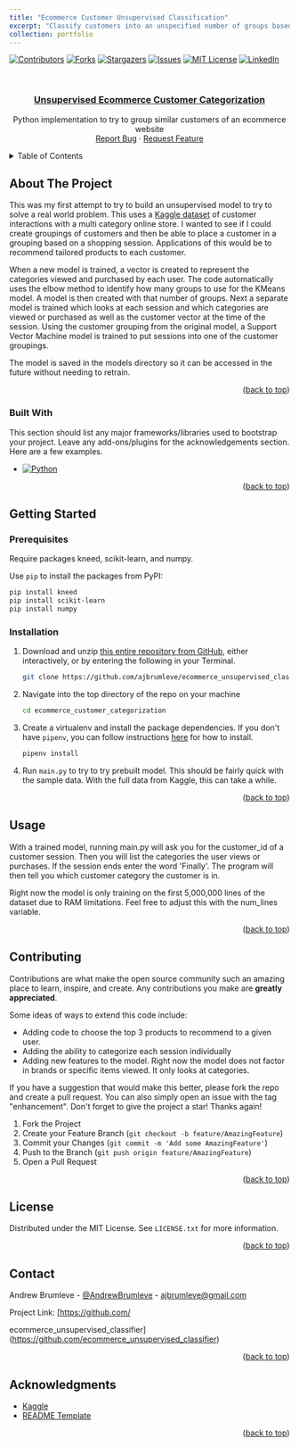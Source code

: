 ```yaml
---
title: "Ecommerce Customer Unsupervised Classification"
excerpt: "Classify customers into an unspecified number of groups based on their behavior on an ecommerce website. <br/><img src='/images/ecommerce.jpg'>"
collection: portfolio
---
```


<!-- Improved compatibility of back to top link: See: https://github.com/othneildrew/Best-README-Template/pull/73 -->
<a name="readme-top"></a>
<!--
*** Thanks for checking out the Best-README-Template. If you have a suggestion
*** that would make this better, please fork the repo and create a pull request
*** or simply open an issue with the tag "enhancement".
*** Don't forget to give the project a star!
*** Thanks again! Now go create something AMAZING! :D
-->



<!-- PROJECT SHIELDS -->
<!--
*** I'm using markdown "reference style" links for readability.
*** Reference links are enclosed in brackets [ ] instead of parentheses ( ).
*** See the bottom of this document for the declaration of the reference variables
*** for contributors-url, forks-url, etc. This is an optional, concise syntax you may use.
*** https://www.markdownguide.org/basic-syntax/#reference-style-links
-->
[![Contributors][contributors-shield]][contributors-url]
[![Forks][forks-shield]][forks-url]
[![Stargazers][stars-shield]][stars-url]
[![Issues][issues-shield]][issues-url]
[![MIT License][license-shield]][license-url]
[![LinkedIn][linkedin-shield]][linkedin-url]



<!-- PROJECT LOGO -->
<br />
<div align="center">

  <h3 align="center"><a href="https://github.com/ajbrumleve/ecommerce_unsupervised_classifier">Unsupervised Ecommerce Customer Categorization</a></h3>

  <p align="center">
    Python implementation to try to group similar customers of an ecommerce website
    <br />
    <a href="https://github.com/ajbrumleve/ecommerce_unsupervised_classifier/issues">Report Bug</a>
    ·
    <a href="https://github.com/ajbrumleve/ecommerce_unsupervised_classifier">Request Feature</a>
  </p>
</div>



<!-- TABLE OF CONTENTS -->
<details>
  <summary>Table of Contents</summary>
  <ol>
    <li>
      <a href="#about-the-project">About The Project</a>
      <ul>
        <li><a href="#built-with">Built With</a></li>
      </ul>
    </li>
    <li>
      <a href="#getting-started">Getting Started</a>
      <ul>
        <li><a href="#prerequisites">Prerequisites</a></li>
        <li><a href="#installation">Installation</a></li>
      </ul>
    </li>
    <li><a href="#usage">Usage</a></li>
    <li><a href="#contributing">Contributing</a></li>
    <li><a href="#license">License</a></li>
    <li><a href="#contact">Contact</a></li>
    <li><a href="#acknowledgments">Acknowledgments</a></li>
  </ol>
</details>



<!-- ABOUT THE PROJECT -->
## About The Project


This was my first attempt to try to build an unsupervised model to try to solve a real world problem. This uses a [Kaggle dataset](https://www.kaggle.com/datasets/mkechinov/ecommerce-behavior-data-from-multi-category-store?select=2019-Oct.csv) of customer interactions with a multi category online store. I wanted to see if I could create groupings of customers and then be able to place a customer in a grouping based on a shopping session. Applications of this would be to recommend tailored products to each customer.

When a new model is trained, a vector is created to represent the categories viewed and purchased by each user. The code automatically uses the elbow method to identify how many groups to use for the KMeans model. A model is then created with that number of groups. Next a separate model is trained which looks at each session and which categories are viewed or purchased as well as the customer vector at the time of the session. Using the customer grouping from the original model, a Support Vector Machine model is trained to put sessions into one of the customer groupings. 

The model is saved in the models directory so it can be accessed in the future without needing to retrain. 


<p align="right">(<a href="#readme-top">back to top</a>)</p>



### Built With

This section should list any major frameworks/libraries used to bootstrap your project. Leave any add-ons/plugins for the acknowledgements section. Here are a few examples.

* [![Python][Python]][Python-url]


<p align="right">(<a href="#readme-top">back to top</a>)</p>



<!-- GETTING STARTED -->
## Getting Started



### Prerequisites

Require packages kneed, scikit-learn, and numpy.

Use `pip` to install the packages from PyPI:

```bash
pip install kneed
pip install scikit-learn
pip install numpy
```


### Installation



1. Download and unzip [this entire repository from GitHub](https://github.com/ajbrumleve/ecommerce_unsupervised_classifier), either interactively, or by entering the following in your Terminal.
    ```bash
    git clone https://github.com/ajbrumleve/ecommerce_unsupervised_classifier.git
    ```
2. Navigate into the top directory of the repo on your machine
    ```bash
    cd ecommerce_customer_categorization
    ```
3. Create a virtualenv and install the package dependencies. If you don't have `pipenv`, you can follow instructions [here](https://pipenv.pypa.io/en/latest/install/) for how to install.
    ```bash
    pipenv install
    ```
4. Run `main.py` to try to try prebuilt model. This should be fairly quick with the sample data. With the full data from Kaggle, this can take a while. 


<p align="right">(<a href="#readme-top">back to top</a>)</p>



<!-- USAGE EXAMPLES -->
## Usage

With a trained model, running main.py will ask you for the customer_id of a customer session. Then you will list the categories the user views or purchases. If the session ends enter the word 'Finally'. The program will then tell you which customer category the customer is in.

Right now the model is only training on the first 5,000,000 lines of the dataset due to RAM limitations. Feel free to adjust this with the num_lines variable.

<p align="right">(<a href="#readme-top">back to top</a>)</p>




<!-- CONTRIBUTING -->
## Contributing

Contributions are what make the open source community such an amazing place to learn, inspire, and create. Any contributions you make are **greatly appreciated**.

Some ideas of ways to extend this code include:
 - Adding code to choose the top 3 products to recommend to a given user.
 - Adding the ability to categorize each session individually
 - Adding new features to the model. Right now the model does not factor in brands or specific items viewed. It only looks at categories. 

If you have a suggestion that would make this better, please fork the repo and create a pull request. You can also simply open an issue with the tag "enhancement".
Don't forget to give the project a star! Thanks again!

1. Fork the Project
2. Create your Feature Branch (`git checkout -b feature/AmazingFeature`)
3. Commit your Changes (`git commit -m 'Add some AmazingFeature'`)
4. Push to the Branch (`git push origin feature/AmazingFeature`)
5. Open a Pull Request

<p align="right">(<a href="#readme-top">back to top</a>)</p>



<!-- LICENSE -->
## License

Distributed under the MIT License. See `LICENSE.txt` for more information.

<p align="right">(<a href="#readme-top">back to top</a>)</p>



<!-- CONTACT -->
## Contact

Andrew Brumleve - [@AndrewBrumleve](https://twitter.com/AndrewBrumleve) - ajbrumleve@gmail.com

Project Link: [https://github.com/

ecommerce_unsupervised_classifier](https://github.com/ecommerce_unsupervised_classifier)

<p align="right">(<a href="#readme-top">back to top</a>)</p>



<!-- ACKNOWLEDGMENTS -->
## Acknowledgments

* [Kaggle](https://www.kaggle.com/datasets/mkechinov/ecommerce-behavior-data-from-multi-category-store)
* [README Template](https://github.com/othneildrew/Best-README-Template)

<p align="right">(<a href="#readme-top">back to top</a>)</p>



<!-- MARKDOWN LINKS & IMAGES -->
<!-- https://www.markdownguide.org/basic-syntax/#reference-style-links -->
[contributors-shield]: https://img.shields.io/github/contributors/ajbrumleve/ecommerce_unsupervised_classifier.svg?style=for-the-badge
[contributors-url]: https://github.com/ajbrumleve/ecommerce_unsupervised_classifier/graphs/contributors
[forks-shield]: https://img.shields.io/github/forks/ajbrumleve/ecommerce_unsupervised_classifier.svg?style=for-the-badge
[forks-url]: https://github.com/ajbrumleve/ecommerce_unsupervised_classifier/network/members
[stars-shield]: https://img.shields.io/github/stars/ajbrumleve/ecommerce_unsupervised_classifier.svg?style=for-the-badge
[stars-url]: https://github.com/ajbrumleve/ecommerce_unsupervised_classifier/stargazers
[issues-shield]: https://img.shields.io/github/issues/ajbrumleve/ecommerce_unsupervised_classifier.svg?style=for-the-badge
[issues-url]: https://github.com/ajbrumleve/ecommerce_unsupervised_classifier/issues
[license-shield]: https://img.shields.io/github/license/ajbrumleve/ecommerce_unsupervised_classifier.svg?style=for-the-badge
[license-url]: https://github.com/ajbrumleve/ecommerce_unsupervised_classifier/blob/master/LICENSE
[linkedin-shield]: https://img.shields.io/badge/-LinkedIn-black.svg?style=for-the-badge&logo=linkedin&colorB=555
[linkedin-url]: (https://www.linkedin.com/in/andrew-brumleve-574239227/)
[product-screenshot]: images/screenshot.png
[Python]:  	https://img.shields.io/badge/Python-14354C?style=for-the-badge&logo=python&logoColor=white
[Python-url]: https://python.org/

